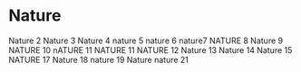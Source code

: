 # Nature
Nature 2
Nature 3
Nature 4
nature 5
nature 6
nature7
NATURE 8
Nature 9
NATURE 10
nATURE 11
NATURE 11
NATURE 12
Nature 13
Nature 14
Nature 15
NATURE 17
Nature 18
nature 19
Nature
nature 21
